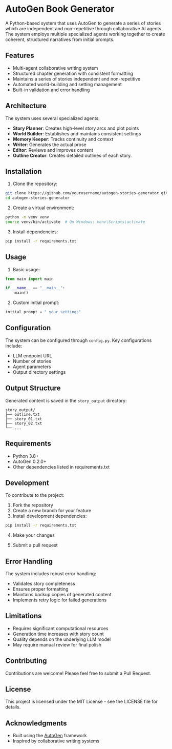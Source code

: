 # AutoGen Book Generator

A Python-based system that uses AutoGen to generate a series of stories which are independent and non-repetitive through collaborative AI agents. The system employs multiple specialized agents working together to create coherent, structured narratives from initial prompts.

## Features

- Multi-agent collaborative writing system
- Structured chapter generation with consistent formatting
- Maintains  a series of stories independent and non-repetitive
- Automated world-building and setting management
- Built-in validation and error handling

## Architecture

The system uses several specialized agents:

- **Story Planner**: Creates high-level story arcs and plot points
- **World Builder**: Establishes and maintains consistent settings
- **Memory Keeper**: Tracks continuity and context
- **Writer**: Generates the actual prose
- **Editor**: Reviews and improves content
- **Outline Creator**: Creates detailed outlines of each story.

## Installation

1. Clone the repository:
```bash
git clone https://github.com/yourusername/autogen-stories-generator.git
cd autogen-stories-generator
```

2. Create a virtual environment:
```bash
python -m venv venv
source venv/bin/activate  # On Windows: venv\Scripts\activate
```

3. Install dependencies:
```bash
pip install -r requirements.txt
```

## Usage

1. Basic usage:
```python
from main import main

if __name__ == "__main__":
    main()
```

2. Custom initial prompt:
```python
initial_prompt = " your settings"
```

## Configuration

The system can be configured through `config.py`. Key configurations include:

- LLM endpoint URL
- Number of stories
- Agent parameters
- Output directory settings

## Output Structure

Generated content is saved in the `story_output` directory:
```
story_output/
├── outline.txt
├── story_01.txt
├── story_02.txt
└── ...
```

## Requirements

- Python 3.8+
- AutoGen 0.2.0+
- Other dependencies listed in requirements.txt

## Development

To contribute to the project:

1. Fork the repository
2. Create a new branch for your feature
3. Install development dependencies:
```bash
pip install -r requirements.txt
```
4. Make your changes

5. Submit a pull request

## Error Handling

The system includes robust error handling:
- Validates story completeness
- Ensures proper formatting
- Maintains backup copies of generated content
- Implements retry logic for failed generations

## Limitations

- Requires significant computational resources
- Generation time increases with story count
- Quality depends on the underlying LLM model
- May require manual review for final polish

## Contributing

Contributions are welcome! Please feel free to submit a Pull Request.

## License

This project is licensed under the MIT License - see the LICENSE file for details.

## Acknowledgments

- Built using the [AutoGen](https://github.com/microsoft/autogen) framework
- Inspired by collaborative writing systems